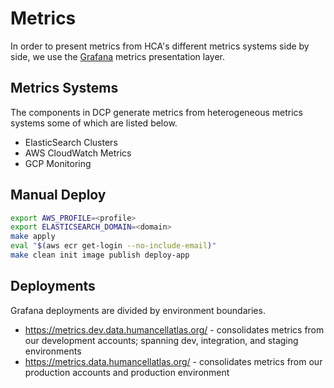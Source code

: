 # Metrics

In order to present metrics from HCA's different metrics systems side by side, we use the [Grafana](https://grafana.com/) metrics presentation layer.

## Metrics Systems
The components in DCP generate metrics from heterogeneous metrics systems some of which are listed below.

* ElasticSearch Clusters
* AWS CloudWatch Metrics
* GCP Monitoring

## Manual Deploy

```bash
export AWS_PROFILE=<profile>
export ELASTICSEARCH_DOMAIN=<domain>
make apply
eval "$(aws ecr get-login --no-include-email)"
make clean init image publish deploy-app
```

## Deployments
Grafana deployments are divided by environment boundaries.

* https://metrics.dev.data.humancellatlas.org/ - consolidates metrics from our development accounts; spanning dev, integration, and staging environments
* https://metrics.data.humancellatlas.org/ - consolidates metrics from our production accounts and production environment
